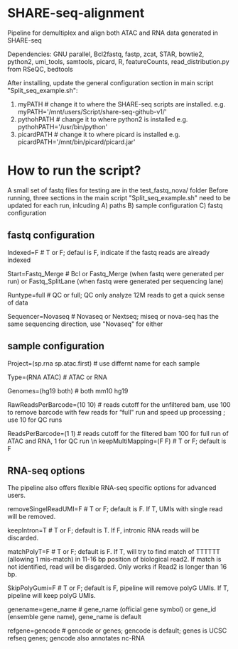 # SHARE-seq-alignment
Pipeline for demultiplex and align both ATAC and RNA data generated in SHARE-seq

Dependencies: GNU parallel, Bcl2fastq, fastp, zcat, STAR, bowtie2, python2, umi_tools, samtools, picard, R, featureCounts, read_distribution.py from RSeQC, bedtools

After installing, update the general configuration section in main script "Split_seq_example.sh":
1) myPATH # change it to where the SHARE-seq scripts are installed. e.g. myPATH='/mnt/users/Script/share-seq-github-v1/'
2) pythohPATH # change it to where python2 is installed e.g. pythohPATH='/usr/bin/python' 
3) picardPATH # change it to where picard is installed e.g. picardPATH='/mnt/bin/picard/picard.jar'

# How to run the script?
A small set of fastq files for testing are in the test_fastq_nova/ folder
Before running, three sections in the main script "Split_seq_example.sh" need to be updated for each run, inlcuding 
A) paths B) sample configuration C) fastq configuration

## fastq configuration
Indexed=F # T or F; defaul is F, indicate if the fastq reads are already indexed

Start=Fastq_Merge # Bcl or Fastq_Merge (when fastq were generated per run) or Fastq_SplitLane (when fastq were generated per sequencing lane)

Runtype=full # QC or full;  QC only analyze 12M reads to get a quick sense of data

Sequencer=Novaseq # Novaseq or Nextseq;  miseq or nova-seq has the same sequencing direction, use "Novaseq" for either

## sample configuration
Project=(sp.rna sp.atac.first) # use differnt name for each sample

Type=(RNA ATAC)  # ATAC or RNA

Genomes=(hg19 both) # both mm10 hg19

RawReadsPerBarcode=(10 10) # reads cutoff for the unfiltered bam, use 100 to remove barcode with few reads for “full" run and speed up processing ; use 10 for QC runs

ReadsPerBarcode=(1 1) # reads cutoff for the filtered bam 100 for full run of ATAC and RNA, 1 for QC run \n
keepMultiMapping=(F F)  # T or F; default is F

## RNA-seq options
The pipeline also offers flexible RNA-seq specific options for advanced users. 

removeSingelReadUMI=F # T or F; default is F. If T, UMIs with single read will be removed.

keepIntron=T # T or F; default is T. If F, intronic RNA reads will be discarded.

matchPolyT=F # T or F; default is F. If T, will try to find match of TTTTTT (allowing 1 mis-match) in 11-16 bp position of biological read2. If match is not identified, read will be disgarded. Only works if Read2 is longer than 16 bp.

SkipPolyGumi=F # T or F; default is F, pipeline will remove polyG UMIs. If T, pipeline will keep polyG UMIs.

genename=gene_name # gene_name (official gene symbol) or gene_id (ensemble gene name), gene_name is default

refgene=gencode # gencode or genes; gencode is default; genes is UCSC refseq genes; gencode also annotates nc-RNA
